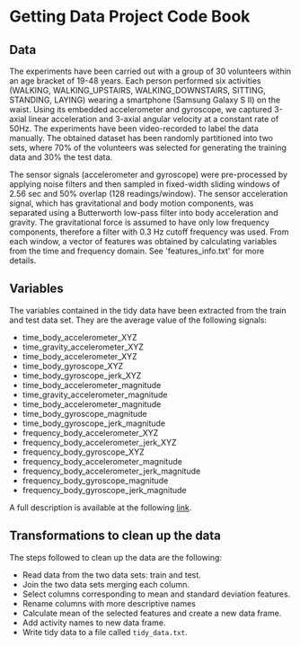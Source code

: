 Getting Data Project Code Book
==============================

## Data

The experiments have been carried out with a group of 30 volunteers within an age bracket of 19-48 years. Each person performed six activities (WALKING, WALKING_UPSTAIRS, WALKING_DOWNSTAIRS, SITTING, STANDING, LAYING) wearing a smartphone (Samsung Galaxy S II) on the waist. Using its embedded accelerometer and gyroscope, we captured 3-axial linear acceleration and 3-axial angular velocity at a constant rate of 50Hz. The experiments have been video-recorded to label the data manually. The obtained dataset has been randomly partitioned into two sets, where 70% of the volunteers was selected for generating the training data and 30% the test data. 

The sensor signals (accelerometer and gyroscope) were pre-processed by applying noise filters and then sampled in fixed-width sliding windows of 2.56 sec and 50% overlap (128 readings/window). The sensor acceleration signal, which has gravitational and body motion components, was separated using a Butterworth low-pass filter into body acceleration and gravity. The gravitational force is assumed to have only low frequency components, therefore a filter with 0.3 Hz cutoff frequency was used. From each window, a vector of features was obtained by calculating variables from the time and frequency domain. See 'features_info.txt' for more details. 

## Variables

The variables contained in the tidy data have been extracted from the train and test data set. They are the average value of the following signals:

* time_body_accelerometer_XYZ
* time_gravity_accelerometer_XYZ
* time_body_accelerometer_XYZ
* time_body_gyroscope_XYZ
* time_body_gyroscope_jerk_XYZ
* time_body_accelerometer_magnitude
* time_gravity_accelerometer_magnitude
* time_body_accelerometer_magnitude
* time_body_gyroscope_magnitude
* time_body_gyroscope_jerk_magnitude
* frequency_body_accelerometer_XYZ
* frequency_body_accelerometer_jerk_XYZ
* frequency_body_gyroscope_XYZ
* frequency_body_accelerometer_magnitude
* frequency_body_accelerometer_jerk_magnitude
* frequency_body_gyroscope_magnitude
* frequency_body_gyroscope_jerk_magnitude

A full description is available at the following [link](http://archive.ics.uci.edu/ml/datasets/Human+Activity+Recognition+Using+Smartphones).

## Transformations to clean up the data

The steps followed to clean up the data are the following:

* Read data from the two data sets: train and test.
* Join the two data sets merging each column.
* Select columns corresponding to mean and standard deviation features.
* Rename columns with more descriptive names
* Calculate mean of the selected features and create a new data frame.
* Add activity names to new data frame.
* Write tidy data to a file called `tidy_data.txt`.